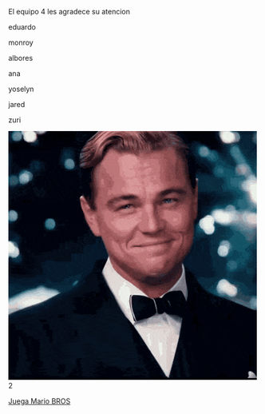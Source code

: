 El equipo 4 les agradece su atencion

eduardo

monroy

albores

ana

yoselyn

jared

zuri

<img src="di caprio.gif" alt="">2



<a href= "mario.html">Juega Mario BROS</a>











